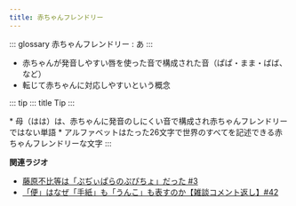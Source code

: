 ```yaml
---
title: 赤ちゃんフレンドリー
---
```


::: glossary
赤ちゃんフレンドリー : あ
:::

-   赤ちゃんが発音しやすい唇を使った音で構成された音（ぱぱ・まま・ばば、など）
-   転じて赤ちゃんに対応しやすいという概念

::: tip
::: title
Tip
:::

\*
母（はは）は、赤ちゃんに発音のしにくい音で構成され赤ちゃんフレンドリーではない単語
\*
アルファベットはたった26文字で世界のすべてを記述できる赤ちゃんフレンドリーな文字
:::

**関連ラジオ**

-   [藤原不比等は「ぷぢぃぱらのぷぴちょ」だった
    #3](https://www.youtube.com/watch?v=KItCvPD86pw)
-   [「便」はなぜ「手紙」も「うんこ」も表すのか【雑談コメント返し】#42](https://www.youtube.com/watch?v=kNIQXzBiTwA)
